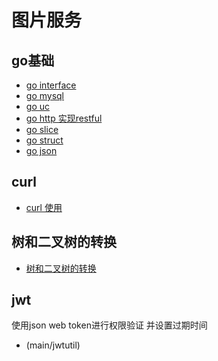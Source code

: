 # 图片服务

## go基础

* [go interface](docs/go%20interface.md)
* [go mysql](docs/go%20mysql使用.md)
* [go uc](docs/go%20uint%20case.md)
* [go http 实现restful](docs/go使用http实现restful.md)
* [go slice ](docs/go%20slice%20动态增删.md)
* [go struct](docs/go%20struct.md)
* [go json](docs/go使用json.md)

## curl
* [curl 使用](docs/curl%20usage.md)

## 树和二叉树的转换 

* [树和二叉树的转换](main/filetree/converter)

## jwt
使用json web token进行权限验证
并设置过期时间
* (main/jwtutil)




